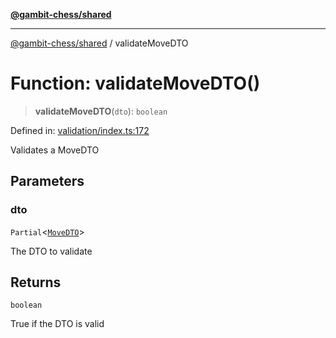 [**@gambit-chess/shared**](../README.md)

***

[@gambit-chess/shared](../globals.md) / validateMoveDTO

# Function: validateMoveDTO()

> **validateMoveDTO**(`dto`): `boolean`

Defined in: [validation/index.ts:172](https://github.com/cango91/gambit-chess/blob/b8ea13e4976c99c29d095eae7bc504b86f9add51/shared/src/validation/index.ts#L172)

Validates a MoveDTO

## Parameters

### dto

`Partial`\<[`MoveDTO`](../interfaces/MoveDTO.md)\>

The DTO to validate

## Returns

`boolean`

True if the DTO is valid
